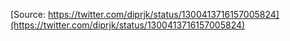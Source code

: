 [Source: https://twitter.com/diprjk/status/1300413716157005824](https://twitter.com/diprjk/status/1300413716157005824)
